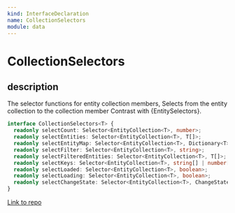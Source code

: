 ```yaml
---
kind: InterfaceDeclaration
name: CollectionSelectors
module: data
---
```


# CollectionSelectors

## description

The selector functions for entity collection members,
Selects from the entity collection to the collection member
Contrast with {EntitySelectors}.

```ts
interface CollectionSelectors<T> {
  readonly selectCount: Selector<EntityCollection<T>, number>;
  readonly selectEntities: Selector<EntityCollection<T>, T[]>;
  readonly selectEntityMap: Selector<EntityCollection<T>, Dictionary<T>>;
  readonly selectFilter: Selector<EntityCollection<T>, string>;
  readonly selectFilteredEntities: Selector<EntityCollection<T>, T[]>;
  readonly selectKeys: Selector<EntityCollection<T>, string[] | number[]>;
  readonly selectLoaded: Selector<EntityCollection<T>, boolean>;
  readonly selectLoading: Selector<EntityCollection<T>, boolean>;
  readonly selectChangeState: Selector<EntityCollection<T>, ChangeStateMap<T>>;
}
```

[Link to repo](https://github.com/ngrx/platform/blob/master/modules/data/src/selectors/entity-selectors.ts#L27-L56)
